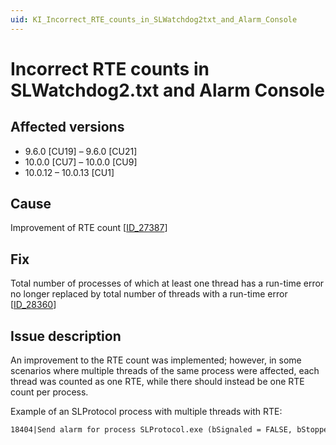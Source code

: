 ```yaml
---
uid: KI_Incorrect_RTE_counts_in_SLWatchdog2txt_and_Alarm_Console
---
```


# Incorrect RTE counts in SLWatchdog2.txt and Alarm Console

## Affected versions

- 9.6.0 \[CU19] – 9.6.0 \[CU21]
- 10.0.0 \[CU7] – 10.0.0 \[CU9]
- 10.0.12 – 10.0.13 \[CU1]

## Cause

Improvement of RTE count [[ID_27387](xref:General_Main_Release_10.0.0#multiple-rtes-in-same-process-not-logged-correctly-id_27387)]

## Fix

Total number of processes of which at least one thread has a run-time error no longer replaced by total number of threads with a run-time error [[ID_28360](xref:General_Main_Release_10.0.0#slwatchdog2txt-total-number-of-processes-of-which-at-least-one-thread-has-a-run-time-error-was-incorrectly-replaced-by-total-number-of-threads-with-a-run-time-error-id_28360)]

## Issue description

An improvement to the RTE count was implemented; however, in some scenarios where multiple threads of the same process were affected, each thread was counted as one RTE, while there should instead be one RTE count per process.

Example of an SLProtocol process with multiple threads with RTE:

```txt
18404|Send alarm for process SLProtocol.exe (bSignaled = FALSE, bStopped = FALSE) for iCookie = 11036 (RTE Count = 78)
```
